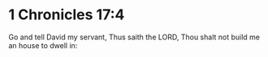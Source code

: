 # 1 Chronicles 17:4

Go and tell David my servant, Thus saith the LORD, Thou shalt not build me an house to dwell in: